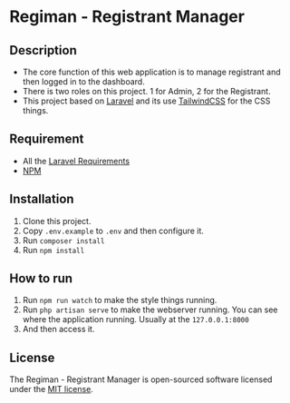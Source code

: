 # Regiman - Registrant Manager

## Description
- The core function of this web application is to manage registrant and then logged in to the dashboard.
- There is two roles on this project. 1 for Admin, 2 for the Registrant.
- This project based on [Laravel](https://laravel.com) and its use [TailwindCSS](https://tailwindcss.com) for the CSS things.

## Requirement
- All the [Laravel Requirements](https://laravel.com/docs/7.x/installation#server-requirements)
- [NPM](https://docs.npmjs.com/downloading-and-installing-node-js-and-npm)

## Installation
1. Clone this project.
2. Copy `.env.example` to `.env` and then configure it.
3. Run `composer install`
4. Run `npm install`

## How to run
1. Run `npm run watch` to make the style things running.
2. Run `php artisan serve` to make the webserver running. You can see where the application running. Usually at the `127.0.0.1:8000`
3. And then access it.

## License
The Regiman - Registrant Manager is open-sourced software licensed under the [MIT license](https://opensource.org/licenses/MIT).
